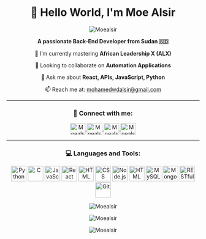 <h1 align="center">👋 Hello World, I'm Moe Alsir</h1>
<p align="center">
  <img src="https://komarev.com/ghpvc/?username=Moealsir&label=Moe%20Alsir&color=0e75b6&style=flat-square" alt="Moealsir" />
</p>

<p align="center">
  <strong>A passionate Back-End Developer from Sudan 🇸🇩</strong>
</p>

<p align="center">🌱 I’m currently mastering <strong>African Leadership X (ALX)</strong></p>
<p align="center">👯 Looking to collaborate on <strong>Automation Applications</strong></p>
<p align="center">💬 Ask me about <strong>React, APIs, JavaScript, Python</strong></p>
<p align="center">📫 Reach me at: <a href="mailto:mohamedwdalsir@gmail.com">mohamedwdalsir@gmail.com</a></p>

---

<h3 align="center">🔗 Connect with me:</h3>
<p align="center">
    <a href="mailto:mohamedwdalsir@gmail.com" target="blank">
        <img align="center" src="https://img.icons8.com/color/48/000000/gmail.png" alt="Moealsir" height="30" width="40" />
    </a>
    <a href="https://linkedin.com/in/Moealsir" target="blank">
        <img align="center" src="https://img.icons8.com/color/48/000000/linkedin.png" alt="Moealsir" height="30" width="40" />
    </a>
    <a href="https://twitter.com/hajekki" target="blank">
        <img align="center" src="https://img.icons8.com/color/48/000000/twitter.png" alt="Moealsir" height="30" width="40" />
    </a>
    <a href="https://t.me/Moealsir" target="blank">
        <img align="center" src="https://img.icons8.com/color/48/000000/telegram-app.png" alt="Moealsir" height="30" width="40" />
    </a>

</p>

---

<h3 align="center">💻 Languages and Tools:</h3>
<p align="center">
  <img src="https://img.icons8.com/color/48/000000/python.png" alt="Python" title="Python" width="40" height="40"/>
  <img src="https://img.icons8.com/color/48/000000/c-programming.png" alt="C" title="C" width="40" height="40"/>
  <img src="https://img.icons8.com/color/48/000000/javascript.png" alt="JavaScript" title="JavaScript" width="40" height="40"/>
  <img src="https://img.icons8.com/color/48/000000/react-native.png" alt="React" title="React" width="40" height="40"/>
  <img src="https://img.icons8.com/color/48/000000/html-5.png" alt="HTML" title="HTML" width="40" height="40"/>
  <img src="https://img.icons8.com/color/48/000000/css3.png" alt="CSS" title="CSS" width="40" height="40"/>
  <img src="https://img.icons8.com/color/48/000000/nodejs.png" alt="Node.js" title="Node.js" width="40" height="40"/>
  <img src="https://img.icons8.com/color/48/000000/nextjs.png" alt="HTML" title="HTML" width="40" height="40"/>
  <img src="https://img.icons8.com/color/48/000000/mysql.png" alt="MySQL" title="MySQL" width="40" height="40"/>
  <img src="https://img.icons8.com/color/48/000000/mongodb.png" alt="MongoDB" title="MongoDB" width="40" height="40"/>
  <img src="https://img.icons8.com/color/48/000000/api.png" alt="RESTful API" title="RESTful API" width="40" height="40"/>
  <img src="https://img.icons8.com/color/48/000000/git.png" alt="Git" title="Git" width="40" height="40"/>
</p>

<p align="center">
  <img src="https://github-readme-stats.vercel.app/api/top-langs?username=Moealsir&show_icons=true&theme=radical&locale=en&layout=compact" alt="Moealsir" />
</p>

<p align="center">
  <img src="https://github-readme-stats.vercel.app/api?username=Moealsir&show_icons=true&theme=radical&locale=en" alt="Moealsir" />
</p>

<p align="center">
  <img src="https://github-readme-streak-stats.herokuapp.com/?user=Moealsir&theme=radical" alt="Moealsir" />
</p>
